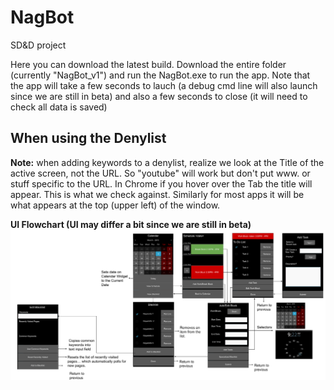 # NagBot
SD&amp;D project

Here you can download the latest build. Download the entire folder (currently "NagBot_v1") and run the NagBot.exe to run the app. Note that the app will take a few seconds to lauch (a debug cmd line will also launch since we are still in beta) and also a few seconds to close (it will need to check all data is saved)

## When using the Denylist

**Note:** when adding keywords to a denylist, realize we look at the Title of the active screen, not the URL. So "youtube" will work but don't put www. or stuff specific to the URL. In Chrome if you hover over the Tab the title
will appear. This is what we check against. Similarly for most apps it will be what appears at the top (upper left) of the window.

**UI Flowchart (UI may differ a bit since we are still in beta)**
![](images/GUI_Flowchart.svg)
